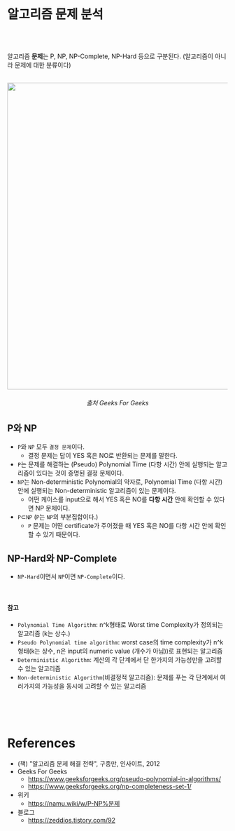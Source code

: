 # 알고리즘 문제 분석

<br><br>

알고리즘 **문제**는 P, NP, NP-Complete, NP-Hard 등으로 구분된다.
(알고리즘이 아니라 문제에 대한 분류이다)

<br>
<div align="center">
  <img src="https://cdncontribute.geeksforgeeks.org/wp-content/uploads/NP-Completeness-1.png" width=700 />
  <h6>출처  Geeks For Geeks</h6>
</div>

## P와 NP

* `P`와 `NP` 모두 `결정 문제`이다.
  - 결정 문제는 답이 YES 혹은 NO로 반환되는 문제를 말한다.
* `P`는 문제를 해결하는 (Pseudo) Polynomial Time (다항 시간) 안에 실행되는 알고리즘이 있다는 것이 증명된 결정 문제이다.
* `NP`는 Non-deterministic Polynomial의 약자로, Polynomial Time (다항 시간) 안에 실행되는 Non-deterministic 알고리즘이 있는 문제이다.
  - 어떤 케이스를 input으로 해서 YES 혹은 NO를 **다항 시간** 안에 확인할 수 있다면 NP 문제이다.
* `P`⊂`NP` (`P`는 `NP`의 부분집합이다.)
  - `P` 문제는 어떤 certificate가 주어졌을 때 YES 혹은 NO를 다항 시간 안에 확인할 수 있기 때문이다.


## NP-Hard와 NP-Complete

* `NP-Hard`이면서 `NP`이면 `NP-Complete`이다.


<br>

#### 참고
* `Polynomial Time Algorithm`: n^k형태로 Worst time Complexity가 정의되는 알고리즘 (k는 상수.)
* `Pseudo Polynomial time algorithm`: worst case의 time complexity가 n^k형태(k는 상수, n은 input의 numeric value (개수가 아님))로 표현되는 알고리즘
* `Deterministic Algorithm`: 계산의 각 단계에서 단 한가지의 가능성만을 고려할 수 있는 알고리즘
* `Non-deterministic Algorithm`(비결정적 알고리즘): 문제를 푸는 각 단계에서 여러가지의 가능성을 동시에 고려할 수 있는 알고리즘


<br><br><br>

# References
* (책) "알고리즘 문제 해결 전략", 구종만, 인사이트, 2012
* Geeks For Geeks
  - https://www.geeksforgeeks.org/pseudo-polynomial-in-algorithms/
  - https://www.geeksforgeeks.org/np-completeness-set-1/
* 위키
  - https://namu.wiki/w/P-NP%문제
* 블로그
  - https://zeddios.tistory.com/92
